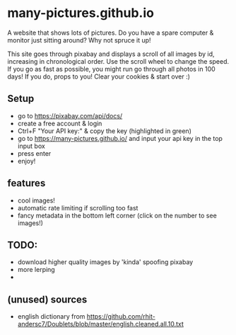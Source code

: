 # many-pictures.github.io
A website that shows lots of pictures. Do you have a spare computer & monitor just sitting around? Why not spruce it up!

This site goes through pixabay and displays a scroll of all images by id, increasing in chronological order. Use the scroll wheel to change the speed. If you go as fast as possible, you might run go through all photos in 100 days! If you do, props to you! Clear your cookies & start over :)

## Setup
- go to https://pixabay.com/api/docs/
- create a free account & login
- Ctrl+F "Your API key:" & copy the key (highlighted in green)
- go to https://many-pictures.github.io/ and input your api key in the top input box
- press enter
- enjoy!

## features
- cool images!
- automatic rate limiting if scrolling too fast
- fancy metadata in the bottom left corner (click on the number to see images!)

## TODO: 
- download higher quality images by 'kinda' spoofing pixabay
- more lerping
- 
  
## (unused) sources
- english dictionary from https://github.com/rhit-andersc7/Doublets/blob/master/english.cleaned.all.10.txt
